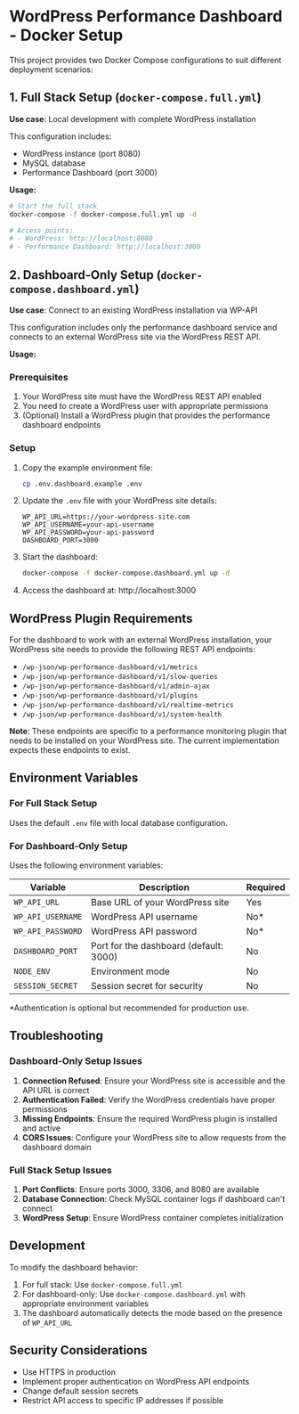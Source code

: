 # WordPress Performance Dashboard - Docker Setup

This project provides two Docker Compose configurations to suit different deployment scenarios:

## 1. Full Stack Setup (`docker-compose.full.yml`)

**Use case**: Local development with complete WordPress installation

This configuration includes:
- WordPress instance (port 8080)
- MySQL database
- Performance Dashboard (port 3000)

**Usage:**
```bash
# Start the full stack
docker-compose -f docker-compose.full.yml up -d

# Access points:
# - WordPress: http://localhost:8080
# - Performance Dashboard: http://localhost:3000
```

## 2. Dashboard-Only Setup (`docker-compose.dashboard.yml`)

**Use case**: Connect to an existing WordPress installation via WP-API

This configuration includes only the performance dashboard service and connects to an external WordPress site via the WordPress REST API.

**Usage:**

### Prerequisites
1. Your WordPress site must have the WordPress REST API enabled
2. You need to create a WordPress user with appropriate permissions
3. (Optional) Install a WordPress plugin that provides the performance dashboard endpoints

### Setup
1. Copy the example environment file:
   ```bash
   cp .env.dashboard.example .env
   ```

2. Update the `.env` file with your WordPress site details:
   ```env
   WP_API_URL=https://your-wordpress-site.com
   WP_API_USERNAME=your-api-username
   WP_API_PASSWORD=your-api-password
   DASHBOARD_PORT=3000
   ```

3. Start the dashboard:
   ```bash
   docker-compose -f docker-compose.dashboard.yml up -d
   ```

4. Access the dashboard at: http://localhost:3000

## WordPress Plugin Requirements

For the dashboard to work with an external WordPress installation, your WordPress site needs to provide the following REST API endpoints:

- `/wp-json/wp-performance-dashboard/v1/metrics`
- `/wp-json/wp-performance-dashboard/v1/slow-queries`
- `/wp-json/wp-performance-dashboard/v1/admin-ajax`
- `/wp-json/wp-performance-dashboard/v1/plugins`
- `/wp-json/wp-performance-dashboard/v1/realtime-metrics`
- `/wp-json/wp-performance-dashboard/v1/system-health`

**Note**: These endpoints are specific to a performance monitoring plugin that needs to be installed on your WordPress site. The current implementation expects these endpoints to exist.

## Environment Variables

### For Full Stack Setup
Uses the default `.env` file with local database configuration.

### For Dashboard-Only Setup
Uses the following environment variables:

| Variable | Description | Required |
|----------|-------------|----------|
| `WP_API_URL` | Base URL of your WordPress site | Yes |
| `WP_API_USERNAME` | WordPress API username | No* |
| `WP_API_PASSWORD` | WordPress API password | No* |
| `DASHBOARD_PORT` | Port for the dashboard (default: 3000) | No |
| `NODE_ENV` | Environment mode | No |
| `SESSION_SECRET` | Session secret for security | No |

*Authentication is optional but recommended for production use.

## Troubleshooting

### Dashboard-Only Setup Issues

1. **Connection Refused**: Ensure your WordPress site is accessible and the API URL is correct
2. **Authentication Failed**: Verify the WordPress credentials have proper permissions
3. **Missing Endpoints**: Ensure the required WordPress plugin is installed and active
4. **CORS Issues**: Configure your WordPress site to allow requests from the dashboard domain

### Full Stack Setup Issues

1. **Port Conflicts**: Ensure ports 3000, 3306, and 8080 are available
2. **Database Connection**: Check MySQL container logs if dashboard can't connect
3. **WordPress Setup**: Ensure WordPress container completes initialization

## Development

To modify the dashboard behavior:

1. For full stack: Use `docker-compose.full.yml`
2. For dashboard-only: Use `docker-compose.dashboard.yml` with appropriate environment variables
3. The dashboard automatically detects the mode based on the presence of `WP_API_URL`

## Security Considerations

- Use HTTPS in production
- Implement proper authentication on WordPress API endpoints
- Change default session secrets
- Restrict API access to specific IP addresses if possible
